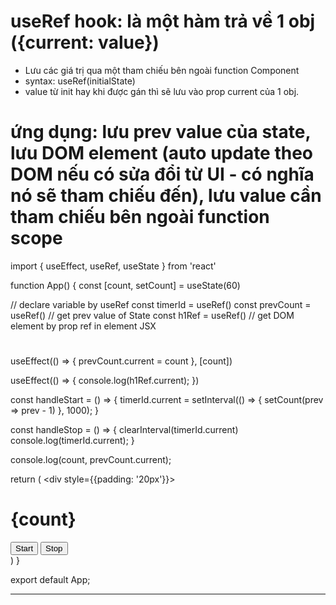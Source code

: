 # useRef hook: là một hàm trả về 1 obj ({current: value})
- Lưu các giá trị qua một tham chiếu bên ngoài function Component
- syntax: useRef(initialState)
- value từ init hay khi được gán thì sẽ lưu vào prop current của 1 obj.
# ứng dụng: lưu prev value của state, lưu DOM element (auto update theo DOM nếu có sửa đổi từ UI - có nghĩa nó sẽ tham chiếu đến), lưu value cần tham chiếu bên ngoài function scope


import { useEffect, useRef, useState } from 'react'

function App() {
  const [count, setCount] = useState(60)

  // declare variable by useRef
  const timerId = useRef()
  const prevCount = useRef() // get prev value of State
  const h1Ref = useRef()     // get DOM element by prop ref in element JSX <h1 ref={h1Ref}></h1>

  useEffect(() => {
    prevCount.current = count
  }, [count])

  useEffect(() => {
    console.log(h1Ref.current);
  })

  const handleStart = () => {
    timerId.current = setInterval(() => {
      setCount(prev => prev - 1) 
    }, 1000);
  }

  const handleStop = () => {
    clearInterval(timerId.current)
    console.log(timerId.current);
  }

  console.log(count, prevCount.current);

  return (
    <div style={{padding: '20px'}}>
      <h1 ref={h1Ref}>{count}</h1>
      <button onClick={handleStart}>Start</button>
      <button onClick={handleStop}>Stop</button>   
    </div>
  )
}

export default App;

-------------

